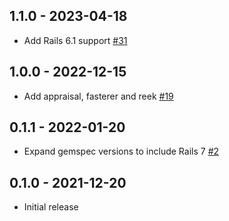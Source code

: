 ## 1.1.0 - 2023-04-18

- Add Rails 6.1 support [#31](https://github.com/bambooengineering/que-unique/pull/31)

## 1.0.0 - 2022-12-15

- Add appraisal, fasterer and reek [#19](https://github.com/bambooengineering/que-unique/pull/19)

## 0.1.1 - 2022-01-20

- Expand gemspec versions to include Rails 7 [#2](https://github.com/bambooengineering/que-unique/pull/2)

## 0.1.0 - 2021-12-20

- Initial release
